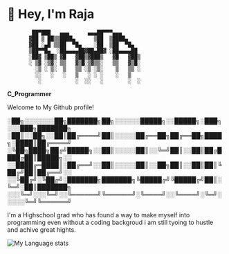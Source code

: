 # 👋 Hey, I'm Raja

           
            ██▀███   ▄▄▄      ▄▄▄██▀▀▀▄▄▄      
           ▓██ ▒ ██▒▒████▄      ▒██  ▒████▄    
           ▓██ ░▄█ ▒▒██  ▀█▄    ░██  ▒██  ▀█▄  
           ▒██▀▀█▄  ░██▄▄▄▄██▓██▄██▓ ░██▄▄▄▄██ 
           ░██▓ ▒██▒ ▓█   ▓██▒▓███▒   ▓█   ▓██▒
           ░ ▒▓ ░▒▓░ ▒▒   ▓▒█░▒▓▒▒░   ▒▒   ▓▒█░
             ░▒ ░ ▒░  ▒   ▒▒ ░▒ ░▒░    ▒   ▒▒ ░
             ░░   ░   ░   ▒   ░ ░ ░    ░   ▒   
              ░           ░  ░░   ░        ░  ░
                                               

**C_Programmer**


Welcome to My Github profile!                                        


░██╗░░░░░░░██╗███████╗██╗░░░░░░█████╗░░█████╗░███╗░░░███╗███████╗
░██║░░██╗░░██║██╔════╝██║░░░░░██╔══██╗██╔══██╗████╗░████║██╔════╝
░╚██╗████╗██╔╝█████╗░░██║░░░░░██║░░╚═╝██║░░██║██╔████╔██║█████╗░░
░░████╔═████║░██╔══╝░░██║░░░░░██║░░██╗██║░░██║██║╚██╔╝██║██╔══╝░░
░░╚██╔╝░╚██╔╝░███████╗███████╗╚█████╔╝╚█████╔╝██║░╚═╝░██║███████╗
░░░╚═╝░░░╚═╝░░╚══════╝╚══════╝░╚════╝░░╚════╝░╚═╝░░░░░╚═╝╚══════╝

                                              
I'm a Highschool grad who has found a way to make myself into programming even without a coding backgroud i am still tyoing to hustle
and achive great hights.

![My Language stats](https://github-readme-stats-eight-theta.vercel.app/api/top-langs/?username=KingVikraman&layout=compact&langs_count=8&hide_border=true)
<br />
<!--
**KingVikraman/KingVikraman** is a ✨ _special_ ✨ repository because its `README.md` (this file) appears on your GitHub profile.

Here are some ideas to get you started:

- 🔭 I’m currently working on ...
- 🌱 I’m currently learning ...
- 👯 I’m looking to collaborate on ...
- 🤔 I’m looking for help with ...
- 💬 Ask me about ...
- 📫 How to reach me: ...
- 😄 Pronouns: ...
- ⚡ Fun fact: ...
-->
